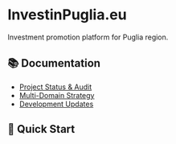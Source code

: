 # InvestinPuglia.eu

Investment promotion platform for Puglia region.

## 📚 Documentation
- [Project Status & Audit](docs/PROJECT-STATUS.md)
- [Multi-Domain Strategy](docs/MULTI-DOMAIN-STRATEGY.md)
- [Development Updates](docs/investinpuglia_updates.md)

## 🚀 Quick Start
